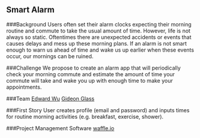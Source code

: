 Smart Alarm
-----------
###Background
Users often set their alarm clocks expecting their morning routine and commute to take the usual amount of time. However, life is not always so static. Oftentimes there are unexpected accidents or events that causes delays and mess up these morning plans. If an alarm is not smart enough to warn us ahead of time and wake us up earlier when these events occur, our mornings can be ruined.

###Challenge
We propose to create an alarm app that will periodically check your morning commute and estimate the amount of time your commute will take and wake you up with enough time to make your appointments.

###Team
[Edward Wu](../people/edward-wu.md)
[Gideon Glass](../people/gideon-glass.md)

###First Story
User creates profile (email and password) and inputs times for routine morning activities (e.g. breakfast, exercise, shower).

###Project Management Software
[waffle.io](https://waffle.io/gidglass/smart-alarm)